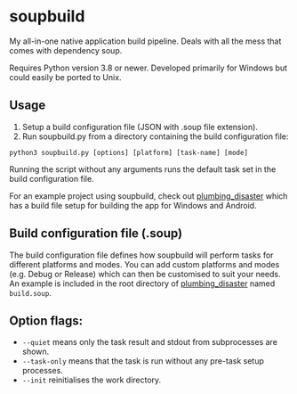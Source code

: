 # soupbuild
My all-in-one native application build pipeline. Deals with all the mess that comes with dependency soup.

Requires Python version 3.8 or newer. Developed primarily for Windows but could easily be ported to Unix.

## Usage
1. Setup a build configuration file (JSON with .soup file extension).
2. Run soupbuild.py from a directory containing the build configuration file:

`python3 soupbuild.py [options] [platform] [task-name] [mode]`

Running the script without any arguments runs the default task set in the build configuration file.

For an example project using soupbuild, check out [plumbing_disaster](https://github.com/SpectralCascade/plumbing_disaster) which has a build file setup for building the app for Windows and Android.

## Build configuration file (.soup)
The build configuration file defines how soupbuild will perform tasks for different platforms and modes.
You can add custom platforms and modes (e.g. Debug or Release) which can then be customised to suit your needs.
An example is included in the root directory of [plumbing_disaster](https://github.com/SpectralCascade/plumbing_disaster) named `build.soup`.

## Option flags:
- `--quiet` means only the task result and stdout from subprocesses are shown.
- `--task-only` means that the task is run without any pre-task setup processes.
- `--init` reinitialises the work directory.
